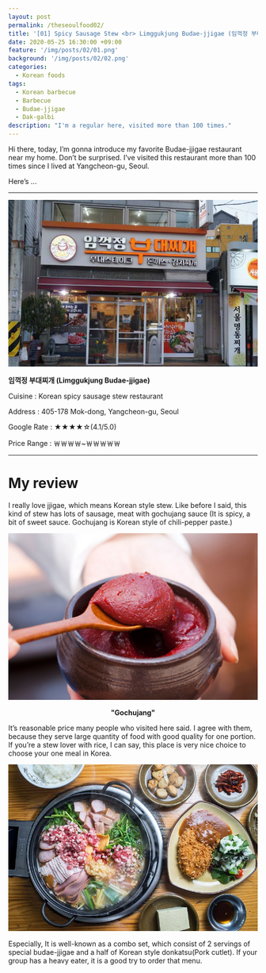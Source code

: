 ```yaml
---
layout: post
permalink: /theseoulfood02/
title: '[01] Spicy Sausage Stew <br> Limggukjung Budae-jjigae (임꺽정 부대찌개)'
date: 2020-05-25 16:30:00 +09:00
feature: '/img/posts/02/01.png'
background: '/img/posts/02/02.png'
categories: 
  - Korean foods
tags: 
  - Korean barbecue
  - Barbecue
  - Budae-jjigae
  - Dak-galbi
description: "I'm a regular here, visited more than 100 times."
---
```


Hi there, today, I’m gonna introduce my favorite Budae-jjigae restaurant near my home. Don’t be surprised. I’ve visited this restaurant more than 100 times since I lived at Yangcheon-gu, Seoul.

Here’s ...

---

![Limggukjung](/img/posts/02/04.jpeg)

**임꺽정 부대찌개 (Limggukjung Budae-jjigae)**

Cuisine : Korean spicy sausage stew restaurant

Address : 405-178 Mok-dong, Yangcheon-gu, Seoul

Google Rate : ★★★★☆(4.1/5.0)

Price Range : ￦￦￦￦~￦￦￦￦￦

 ---

# My review

   I really love jjigae, which means Korean style stew. Like before I said, this kind of stew has lots of sausage, meat with gochujang sauce (It is spicy, a bit of sweet sauce. Gochujang is Korean style of chili-pepper paste.)

![Gochujang](/img/posts/02/03.jpg)

<center><strong>"Gochujang"</strong></center>

 It’s reasonable price many people who visited here said. I agree with them, because they serve large quantity of food with good quality for one portion. If you’re a stew lover with rice, I can say, this place is very nice choice to choose your one meal in Korea.

![Limggukjung](/img/posts/02/05.jpg)

 Especially, It is well-known as a combo set, which consist of 2 servings of special budae-jjigae and a half of Korean style donkatsu(Pork cutlet). If your group has a heavy eater, it is a good try to order that menu.